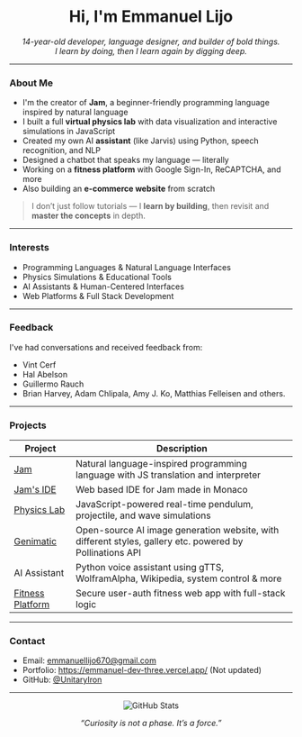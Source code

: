<h1 align="center">Hi, I'm Emmanuel Lijo</h1>
<p align="center">
  <em>14-year-old developer, language designer, and builder of bold things.</em><br>
  <em>I learn by doing, then I learn again by digging deep. </em>
</p>

---

### About Me

- I'm the creator of **Jam**, a beginner-friendly programming language inspired by natural language
- I built a full **virtual physics lab** with data visualization and interactive simulations in JavaScript
- Created my own AI **assistant** (like Jarvis) using Python, speech recognition, and NLP
- Designed a chatbot that speaks my language — literally
- Working on a **fitness platform** with Google Sign-In, ReCAPTCHA, and more
- Also building an **e-commerce website** from scratch

> I don’t just follow tutorials — I **learn by building**, then revisit and **master the concepts** in depth.

---

### Interests

- Programming Languages & Natural Language Interfaces
- Physics Simulations & Educational Tools
- AI Assistants & Human-Centered Interfaces
- Web Platforms & Full Stack Development

---

### Feedback

I've had conversations and received feedback from:
- Vint Cerf
- Hal Abelson
- Guillermo Rauch
- Brian Harvey, Adam Chlipala, Amy J. Ko, Matthias Felleisen and others.

---

### Projects

| Project | Description |
|--------|-------------|
| [Jam](https://github.com/UnitaryIron/Jam-backend) | Natural language-inspired programming language with JS translation and interpreter |
| [Jam's IDE](https://github.com/UnitaryIron/Jam-IDE) | Web based IDE for Jam made in Monaco |
| [Physics Lab](https://github.com/UnitaryIron/GravityGrid) | JavaScript-powered real-time pendulum, projectile, and wave simulations |
| [Genimatic](https://github.com/UnitaryIron/Genimatic) | Open-source AI image generation website, with different styles, gallery etc. powered by Pollinations API |
| AI Assistant | Python voice assistant using gTTS, WolframAlpha, Wikipedia, system control & more |
| [Fitness Platform](https://github.com/UnitaryIron/Synergy-Fit) | Secure user-auth fitness web app with full-stack logic |


---

### Contact

- Email: emmanuellijo670@gmail.com
- Portfolio: https://emmanuel-dev-three.vercel.app/ (Not updated)
- GitHub: [@UnitaryIron](https://github.com/UnitaryIron)

---

<p align="center">
  <img src="https://github-readme-stats.vercel.app/api?username=UnitaryIron&show_icons=true&theme=tokyonight" alt="GitHub Stats" />
</p>

<p align="center">
  <em>“Curiosity is not a phase. It’s a force.”</em>
</p>
